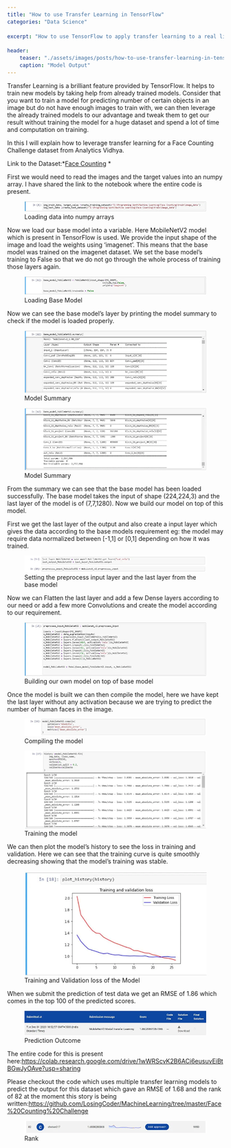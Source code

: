 ```yaml
---
title: "How to use Transfer Learning in TensorFlow"
categories: "Data Science"

excerpt: "How to use TensorFlow to apply transfer learning to a real life data set."

header:
    teaser: "./assets/images/posts/how-to-use-transfer-learning-in-tensorflow/teaser.jpg"
    caption: "Model Output"
---
```



Transfer Learning is a brilliant feature provided by TensorFlow. It helps to train new models by taking help from already trained models. Consider that you want to train a model for predicting number of certain objects in an image but do not have enough images to train with, we can then leverage the already trained models to our advantage and tweak them to get our result without training the model for a huge dataset and spend a lot of time and computation on training.

In this I will explain how to leverage transfer learning for a Face Counting Challenge dataset from Analytics Vidhya.

Link to the Dataset:*[Face Counting](https://datahack.analyticsvidhya.com/contest/vista-codefest-computer-vision-1/)
*

First we would need to read the images and the target values into an numpy array. I have shared the link to the notebook where the entire code is present.

<figure>
    <img src="/assets/images/posts/how-to-use-transfer-learning-in-tensorflow/loading_data_into_numpy_arrays.jpg" alt="continous integration diagram">
    <figcaption>Loading data into numpy arrays</figcaption>
</figure>

Now we load our base model into a variable. Here MobileNetV2 model which is present in TensorFlow is used. We provide the input shape of the image and load the weights using ‘imagenet’. This means that the base model was trained on the imagenet dataset. We set the base model’s training to False so that we do not go through the whole process of training those layers again.

<figure>
    <img src="/assets/images/posts/how-to-use-transfer-learning-in-tensorflow/loading_base_model.jpg" alt="continous integration diagram">
    <figcaption>Loading Base Model</figcaption>
</figure>

Now we can see the base model’s layer by printing the model summary to check if the model is loaded properly.

<figure>
    <img src="/assets/images/posts/how-to-use-transfer-learning-in-tensorflow/model_summary_1.jpeg" alt="continous integration diagram">
    <figcaption>Model Summary</figcaption>
</figure>

<figure>
    <img src="/assets/images/posts/how-to-use-transfer-learning-in-tensorflow/model_summary_2.jpeg" alt="continous integration diagram">
    <figcaption>Model Summary</figcaption>
</figure>

From the summary we can see that the base model has been loaded successfully. The base model takes the input of shape (224,224,3) and the last layer of the model is of (7,7,1280). Now we build our model on top of this model.

First we get the last layer of the output and also create a input layer which gives the data according to the base models requirement eg: the model may require data normalized between [-1,1] or [0,1] depending on how it was trained.

<figure>
    <img src="/assets/images/posts/how-to-use-transfer-learning-in-tensorflow/setting_the_preprocess_input_layer.jpeg" alt="continous integration diagram">
    <figcaption>Setting the preprocess input layer and the last layer from the base model</figcaption>
</figure>

Now we can Flatten the last layer and add a few Dense layers according to our need or add a few more Convolutions and create the model according to our requirement.

<figure>
    <img src="/assets/images/posts/how-to-use-transfer-learning-in-tensorflow/building_own_model.jpeg" alt="continous integration diagram">
    <figcaption>Building our own model on top of base model</figcaption>
</figure>

Once the model is built we can then compile the model, here we have kept the last layer without any activation because we are trying to predict the number of human faces in the image.

<figure>
    <img src="/assets/images/posts/how-to-use-transfer-learning-in-tensorflow/compiling_the_model.jpeg" alt="continous integration diagram">
    <figcaption>Compiling the model
</figcaption>
</figure>

<figure>
    <img src="/assets/images/posts/how-to-use-transfer-learning-in-tensorflow/training_the_model.jpeg" alt="continous integration diagram">
    <figcaption>Training the model</figcaption>
</figure>

We can then plot the model’s history to see the loss in training and validation. Here we can see that the training curve is quite smoothly decreasing showing that the model’s training was stable.

<figure>
    <img src="/assets/images/posts/how-to-use-transfer-learning-in-tensorflow/training_and_validation_loss.jpeg" alt="continous integration diagram">
    <figcaption>Training and Validation loss of the Model</figcaption>
</figure>

When we submit the prediction of test data we get an RMSE of 1.86 which comes in the top 100 of the predicted scores.

<figure>
    <img src="/assets/images/posts/how-to-use-transfer-learning-in-tensorflow/prediction_outcome.jpeg" alt="continous integration diagram">
    <figcaption>Prediction Outcome</figcaption>
</figure>

The entire code for this is present here:https://colab.research.google.com/drive/1wWRScvK2B6ACi6eusuvEiBtBGwJyOAve?usp=sharing

Please checkout the code which uses multiple transfer learning models to predict the output for this dataset which gave an RMSE of 1.68 and the rank of 82 at the moment this story is being written:https://github.com/LosingCoder/MachineLearning/tree/master/Face%20Counting%20Challenge

<figure>
    <img src="/assets/images/posts/how-to-use-transfer-learning-in-tensorflow/rank.jpeg" alt="continous integration diagram">
    <figcaption>Rank</figcaption>
</figure>

